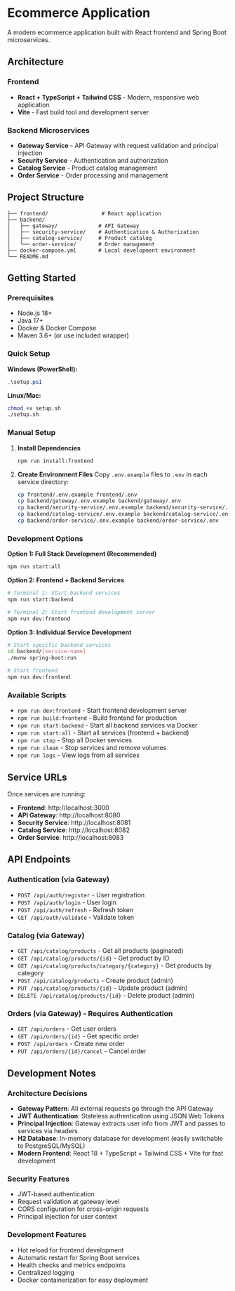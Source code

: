 # Ecommerce Application

A modern ecommerce application built with React frontend and Spring Boot microservices.

## Architecture

### Frontend
- **React + TypeScript + Tailwind CSS** - Modern, responsive web application
- **Vite** - Fast build tool and development server

### Backend Microservices
- **Gateway Service** - API Gateway with request validation and principal injection
- **Security Service** - Authentication and authorization
- **Catalog Service** - Product catalog management
- **Order Service** - Order processing and management

## Project Structure

```
├── frontend/                 # React application
├── backend/
│   ├── gateway/             # API Gateway
│   ├── security-service/    # Authentication & Authorization
│   ├── catalog-service/     # Product catalog
│   └── order-service/       # Order management
├── docker-compose.yml       # Local development environment
└── README.md
```

## Getting Started

### Prerequisites
- Node.js 18+
- Java 17+
- Docker & Docker Compose
- Maven 3.6+ (or use included wrapper)

### Quick Setup

**Windows (PowerShell):**
```powershell
.\setup.ps1
```

**Linux/Mac:**
```bash
chmod +x setup.sh
./setup.sh
```

### Manual Setup

1. **Install Dependencies**
   ```bash
   npm run install:frontend
   ```

2. **Create Environment Files**
   Copy `.env.example` files to `.env` in each service directory:
   ```bash
   cp frontend/.env.example frontend/.env
   cp backend/gateway/.env.example backend/gateway/.env
   cp backend/security-service/.env.example backend/security-service/.env
   cp backend/catalog-service/.env.example backend/catalog-service/.env
   cp backend/order-service/.env.example backend/order-service/.env
   ```

### Development Options

**Option 1: Full Stack Development (Recommended)**
```bash
npm run start:all
```

**Option 2: Frontend + Backend Services**
```bash
# Terminal 1: Start backend services
npm run start:backend

# Terminal 2: Start frontend development server
npm run dev:frontend
```

**Option 3: Individual Service Development**
```bash
# Start specific backend services
cd backend/[service-name]
./mvnw spring-boot:run

# Start frontend
npm run dev:frontend
```

### Available Scripts

- `npm run dev:frontend` - Start frontend development server
- `npm run build:frontend` - Build frontend for production
- `npm run start:backend` - Start all backend services via Docker
- `npm run start:all` - Start all services (frontend + backend)
- `npm run stop` - Stop all Docker services
- `npm run clean` - Stop services and remove volumes
- `npm run logs` - View logs from all services

## Service URLs

Once services are running:
- **Frontend**: http://localhost:3000
- **API Gateway**: http://localhost:8080
- **Security Service**: http://localhost:8081
- **Catalog Service**: http://localhost:8082
- **Order Service**: http://localhost:8083

## API Endpoints

### Authentication (via Gateway)
- `POST /api/auth/register` - User registration
- `POST /api/auth/login` - User login
- `POST /api/auth/refresh` - Refresh token
- `GET /api/auth/validate` - Validate token

### Catalog (via Gateway)
- `GET /api/catalog/products` - Get all products (paginated)
- `GET /api/catalog/products/{id}` - Get product by ID
- `GET /api/catalog/products/category/{category}` - Get products by category
- `POST /api/catalog/products` - Create product (admin)
- `PUT /api/catalog/products/{id}` - Update product (admin)
- `DELETE /api/catalog/products/{id}` - Delete product (admin)

### Orders (via Gateway) - Requires Authentication
- `GET /api/orders` - Get user orders
- `GET /api/orders/{id}` - Get specific order
- `POST /api/orders` - Create new order
- `PUT /api/orders/{id}/cancel` - Cancel order

## Development Notes

### Architecture Decisions
- **Gateway Pattern**: All external requests go through the API Gateway
- **JWT Authentication**: Stateless authentication using JSON Web Tokens
- **Principal Injection**: Gateway extracts user info from JWT and passes to services via headers
- **H2 Database**: In-memory database for development (easily switchable to PostgreSQL/MySQL)
- **Modern Frontend**: React 18 + TypeScript + Tailwind CSS + Vite for fast development

### Security Features
- JWT-based authentication
- Request validation at gateway level
- CORS configuration for cross-origin requests
- Principal injection for user context

### Development Features
- Hot reload for frontend development
- Automatic restart for Spring Boot services
- Health checks and metrics endpoints
- Centralized logging
- Docker containerization for easy deployment